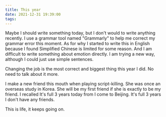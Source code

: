 ```yaml
---
title: This year
date: 2021-12-31 19:39:00
tags:
---
```


Maybe I should write something today, but I don't would to write anything recently. I use a grammar tool named "Grammarly" to help me correct my grammar error this moment. As for why I started to write this in English because I found Simplified Chinese is limited for some reason. And I am difficult to write something about emotion directly. I am trying a new way, although I could just use simple sentences.

Changing the job is the most correct and biggest thing this year I did. No need to talk about it more.

I make a new friend this mouth when playing script-killing. She was once an overseas study in Korea. She will be my first friend if she is exactly to be my friend. I recalled It's full 3 years today from I come to Beijing. It's full 3 years I don't have any friends.
 
This is life, it keeps going on.
